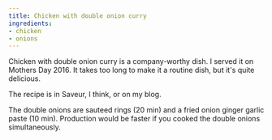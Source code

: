 ```yaml
---
title: Chicken with double onion curry
ingredients:
- chicken
- onions
---
```

Chicken with double onion curry is a company-worthy dish.
I served it on Mothers Day 2016.
It takes too long to make it a routine dish, but it's quite delicious.

The recipe is in Saveur, I think, or on my blog.

The double onions are sauteed rings (20 min) and a fried onion
ginger garlic paste (10 min).  Production would be faster if you
cooked the double onions simultaneously.
